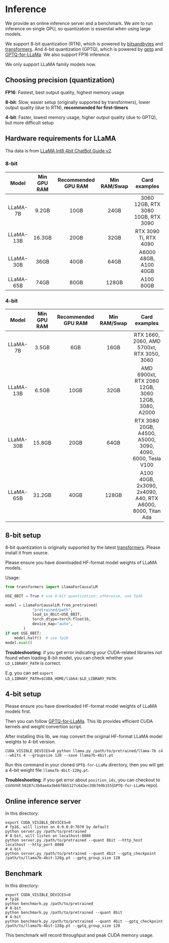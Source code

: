 # Inference

We provide an online inference server and a benchmark. We aim to run inference on single GPU, so quantization is essential when using large models.

We support 8-bit quantization (RTN), which is powered by [bitsandbytes](https://github.com/TimDettmers/bitsandbytes) and [transformers](https://github.com/huggingface/transformers). And 4-bit quantization (GPTQ), which is powered by [gptq](https://github.com/IST-DASLab/gptq) and [GPTQ-for-LLaMa](https://github.com/qwopqwop200/GPTQ-for-LLaMa). We also support FP16 inference.

We only support LLaMA family models now.

## Choosing precision (quantization)

**FP16**: Fastest, best output quality, highest memory usage

**8-bit**: Slow, easier setup (originally supported by transformers), lower output quality (due to RTN), **recommended for first-timers**

**4-bit**: Faster, lowest memory usage, higher output quality (due to GPTQ), but more difficult setup

## Hardware requirements for LLaMA

Tha data is from [LLaMA Int8 4bit ChatBot Guide v2](https://rentry.org/llama-tard-v2).

### 8-bit

| Model | Min GPU RAM | Recommended GPU RAM | Min RAM/Swap | Card examples |
| :---: | :---: | :---: | :---: | :---: |
| LLaMA-7B | 9.2GB | 10GB | 24GB | 3060 12GB, RTX 3080 10GB, RTX 3090 |
| LLaMA-13B | 16.3GB | 20GB | 32GB | RTX 3090 Ti, RTX 4090 |
| LLaMA-30B | 36GB | 40GB | 64GB | A6000 48GB, A100 40GB |
| LLaMA-65B | 74GB | 80GB | 128GB | A100 80GB |

### 4-bit

| Model | Min GPU RAM | Recommended GPU RAM | Min RAM/Swap | Card examples |
| :---: | :---: | :---: | :---: | :---: |
| LLaMA-7B | 3.5GB | 6GB | 16GB | RTX 1660, 2060, AMD 5700xt, RTX 3050, 3060 |
| LLaMA-13B | 6.5GB | 10GB | 32GB | AMD 6900xt, RTX 2060 12GB, 3060 12GB, 3080, A2000 |
| LLaMA-30B | 15.8GB | 20GB | 64GB | RTX 3080 20GB, A4500, A5000, 3090, 4090, 6000, Tesla V100 |
| LLaMA-65B | 31.2GB | 40GB | 128GB | A100 40GB, 2x3090, 2x4090, A40, RTX A6000, 8000, Titan Ada |

## 8-bit setup

8-bit quantization is originally supported by the latest [transformers](https://github.com/huggingface/transformers). Please install it from source.

Please ensure you have downloaded HF-format model weights of LLaMA models.

Usage:

```python
from transformers import LlamaForCausalLM

USE_8BIT = True # use 8-bit quantization; otherwise, use fp16

model = LlamaForCausalLM.from_pretrained(
            "pretrained/path",
            load_in_8bit=USE_8BIT,
            torch_dtype=torch.float16,
            device_map="auto",
        )
if not USE_8BIT:
    model.half()  # use fp16
model.eval()
```

**Troubleshooting**: if you get error indicating your CUDA-related libraries not found when loading 8-bit model, you can check whether your `LD_LIBRARY_PATH` is correct.

E.g. you can set `export LD_LIBRARY_PATH=$CUDA_HOME/lib64:$LD_LIBRARY_PATH`.

## 4-bit setup

Please ensure you have downloaded HF-format model weights of LLaMA models first.

Then you can follow [GPTQ-for-LLaMa](https://github.com/qwopqwop200/GPTQ-for-LLaMa). This lib provides efficient CUDA kernels and weight convertion script.

After installing this lib, we may convert the original HF-format LLaMA model weights to 4-bit version.

```shell
CUDA_VISIBLE_DEVICES=0 python llama.py /path/to/pretrained/llama-7b c4 --wbits 4 --groupsize 128 --save llama7b-4bit.pt
```

Run this command in your cloned `GPTQ-for-LLaMa` directory, then you will get a 4-bit weight file `llama7b-4bit-128g.pt`.

**Troubleshooting**: if you get error about `position_ids`, you can checkout to commit `50287c3b9ae4a3b66f6b5127c643ec39b769b155`(`GPTQ-for-LLaMa` repo).

## Online inference server

In this directory:

```shell
export CUDA_VISIBLE_DEVICES=0
# fp16, will listen on 0.0.0.0:7070 by default
python server.py /path/to/pretrained
# 8-bit, will listen on localhost:8080
python server.py /path/to/pretrained --quant 8bit --http_host localhost --http_port 8080
# 4-bit
python server.py /path/to/pretrained --quant 4bit --gptq_checkpoint /path/to/llama7b-4bit-128g.pt --gptq_group_size 128
```

## Benchmark

In this directory:

```shell
export CUDA_VISIBLE_DEVICES=0
# fp16
python benchmark.py /path/to/pretrained
# 8-bit
python benchmark.py /path/to/pretrained --quant 8bit
# 4-bit
python benchmark.py /path/to/pretrained --quant 4bit --gptq_checkpoint /path/to/llama7b-4bit-128g.pt --gptq_group_size 128
```

This benchmark will record throughput and peak CUDA memory usage.
